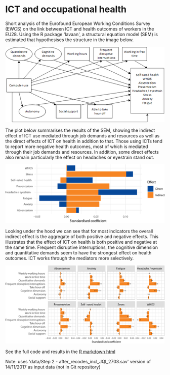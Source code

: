 # ICT and occupational health
Short analysis of the Eurofound European Working Conditions Survey (EWCS) on the link between ICT and health outcomes of workers in the EU28. Using the R package 'lavaan', a structural equation model (SEM) is estimated that hypothesises the structure in the image below. 

<img src="SEM_diagram.png" width=600>

The plot below summarises the results of the SEM, showing the indirect effect of ICT use mediated through job demands and resources as well as the direct effects of ICT on health in addition to that. Those using ICTs tend to report more negative health outcomes, most of which is mediated through their job demands and resources. In addition, some direct effects also remain particularly the effect on headaches or eyestrain stand out.

<img src="Effect_ICT.png" width=700>

Looking under the hood we can see that for most indicators the overall indirect effect is the aggregate of both positive and negative effects. This illustrates that the effect of ICT on health is both positive and negative at the same time. Frequent disruptive interruptions, the cognitive dimension and quantitative demands seem to have the strongest effect on health outcomes. ICT works through the mediators more selectively.

<img src="Mediated_effect_ICT.png" width=800>

See the full code and results in the [R markdown html](http://htmlpreview.github.io/?https://raw.githubusercontent.com/mwilkens1/ICT_health_short_analysis/master/SEM.html?token=AHCPWBJOWZEI42DS62FUFK25CB7NM)

Note: uses 'data/Step 2 - after_recodes_incl_JQI_2703.sav' version of 14/11/2017 as input data (not in Git repository)
